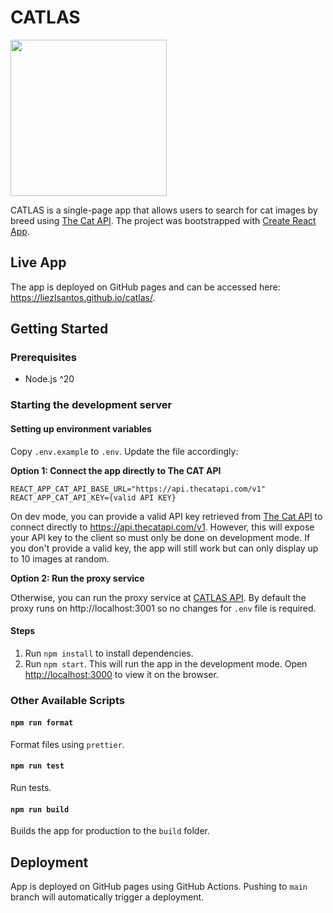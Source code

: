 # CATLAS

<img src="https://liezlsantos.github.io/catlas/logo.png?v1" width="250">

CATLAS is a single-page app that allows users to search for cat images by breed using [The Cat API](https://thecatapi.com/). The project was bootstrapped with [Create React App](https://github.com/facebook/create-react-app).

## Live App

The app is deployed on GitHub pages and can be accessed here: https://liezlsantos.github.io/catlas/.

## Getting Started

### Prerequisites

- Node.js ^20

### Starting the development server

#### Setting up environment variables

Copy `.env.example` to `.env`. Update the file accordingly:

**Option 1: Connect the app directly to The CAT API**

```
REACT_APP_CAT_API_BASE_URL="https://api.thecatapi.com/v1"
REACT_APP_CAT_API_KEY={valid API KEY}
```

On dev mode, you can provide a valid API key retrieved from [The Cat API](https://thecatapi.com/) to
connect directly to https://api.thecatapi.com/v1. However, this will expose your API key to the client so must only be done on development mode. If you don't provide a valid key, the app will still work but can only display up to 10 images at random.

**Option 2: Run the proxy service**

Otherwise, you can run the proxy service at [CATLAS API](https://github.com/liezlsantos/catlas-api).
By default the proxy runs on http://localhost:3001 so no changes for `.env` file is required.

#### Steps

1. Run `npm install` to install dependencies.
2. Run `npm start`. This will run the app in the development mode. Open [http://localhost:3000](http://localhost:3000) to view it on the browser.

### Other Available Scripts

#### `npm run format`

Format files using `prettier`.

#### `npm run test`

Run tests.

#### `npm run build`

Builds the app for production to the `build` folder.

## Deployment

App is deployed on GitHub pages using GitHub Actions. Pushing to `main` branch
will automatically trigger a deployment.
